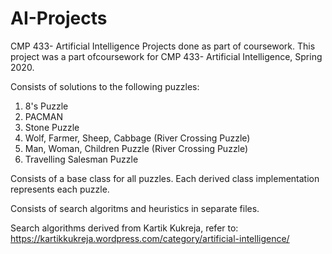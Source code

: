 # AI-Projects
CMP 433- Artificial Intelligence Projects done as part of coursework.
This project was a part ofcoursework for CMP 433- Artificial Intelligence, Spring 2020. 

Consists of solutions to the following puzzles:
1. 8's Puzzle
2. PACMAN
3. Stone Puzzle
4. Wolf, Farmer, Sheep, Cabbage (River Crossing Puzzle)
5. Man, Woman, Children Puzzle (River Crossing Puzzle)
6. Travelling Salesman Puzzle

Consists of a base class for all puzzles. Each derived class implementation represents each puzzle. 

Consists of search algoritms and heuristics in separate files.

Search algorithms derived from Kartik Kukreja, refer to:
https://kartikkukreja.wordpress.com/category/artificial-intelligence/
